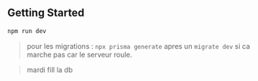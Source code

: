 ## Getting Started

```bash
npm run dev
```

> pour les migrations : `npx prisma generate` apres un `migrate dev` si ca marche pas car le serveur roule.

> mardi fill la db
